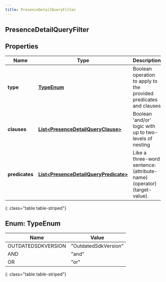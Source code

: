 ```yaml
---
title: PresenceDetailQueryFilter
---
```


## PresenceDetailQueryFilter

## Properties

| Name           | Type                                                                                                 | Description                                                             | Notes      |
| -------------- | ---------------------------------------------------------------------------------------------------- | ----------------------------------------------------------------------- | ---------- |
| **type**       | [**TypeEnum**](#TypeEnum)<!---->                                                                     | Boolean operation to apply to the provided predicates and clauses       |            |
| **clauses**    | <!----><!---->[**List&lt;PresenceDetailQueryClause&gt;**](PresenceDetailQueryClause.md)<!---->       | Boolean &#39;and/or&#39; logic with up to two-levels of nesting         | [optional] |
| **predicates** | <!----><!---->[**List&lt;PresenceDetailQueryPredicate&gt;**](PresenceDetailQueryPredicate.md)<!----> | Like a three-word sentence: (attribute-name) (operator) (target-value). | [optional] |

{: class="table table-striped"}

<a name="TypeEnum"></a>

## Enum: TypeEnum

| Name               | Value                          |
| ------------------ | ------------------------------ |
| OUTDATEDSDKVERSION | &quot;OutdatedSdkVersion&quot; |
| AND                | &quot;and&quot;                |
| OR                 | &quot;or&quot;                 |

{: class="table table-striped"}

